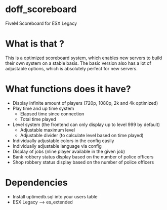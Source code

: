 # doff_scoreboard
FiveM Scoreboard for ESX Legacy

# What is that ?

This is a optimized scoreboard system, which enables new servers to build their own system on a stable basis. The basic version also has a lot of adjustable options, which is absolutely perfect for new servers.

# What functions does it have?

- Display infinite amount of players (720p, 1080p, 2k and 4k optimized)
- Play time and up time system
    - Elapsed time since connection
    - Total time played
- Level system (the frontend can only display up to level 999 by default)
    - Adjustable maximum level
    - Adjustable divider (to calculate level based on time played)
- Individually adjustable colors in the config easily
- Individually adjustable language via config
- Display of jobs (nline player available in the given job)
- Bank robbery status display based on the number of police officers
- Shop robbery status display based on the number of police officers

# Dependencies
- Install uptimedb.sql into your users table
- ESX Legacy --> es_extended